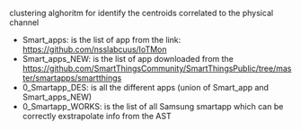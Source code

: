clustering alghoritm for identify the centroids correlated to the physical channel
  - Smart_apps: is the list of app from the link: https://github.com/nsslabcuus/IoTMon
  - Smart_apps_NEW: is the list of app downloaded from the https://github.com/SmartThingsCommunity/SmartThingsPublic/tree/master/smartapps/smartthings
  - 0_Smartapp_DES: is all the different apps (union of Smart_app and Smart_apps_NEW)
  - 0_Smartapp_WORKS: is the list of all Samsung smartapp which can be correctly exstrapolate info from the AST 
